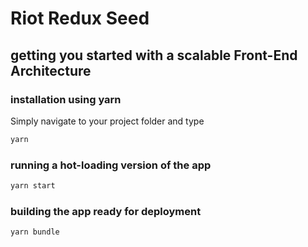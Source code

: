 # Riot Redux Seed 
## getting you started with a scalable Front-End Architecture

### installation using yarn
Simply navigate to your project folder and type
```bash
yarn
```

### running a hot-loading version of the app
```bash
yarn start
```

### building the app ready for deployment
```bash
yarn bundle
```
